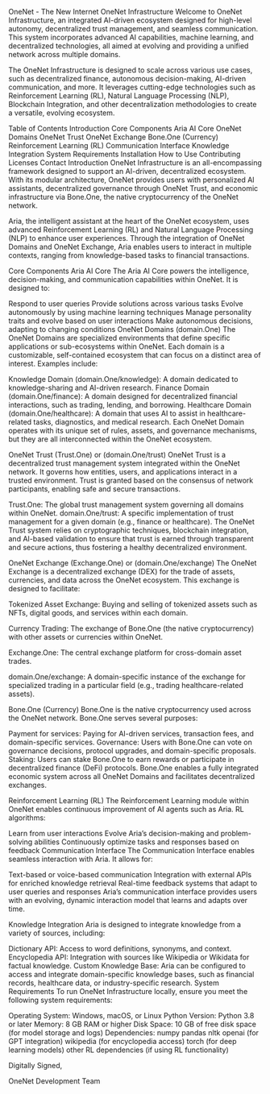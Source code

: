 OneNet - The New Internet
OneNet Infrastructure
Welcome to OneNet Infrastructure, an integrated AI-driven ecosystem designed for high-level autonomy, decentralized trust management, and seamless communication. This system incorporates advanced AI capabilities, machine learning, and decentralized technologies, all aimed at evolving and providing a unified network across multiple domains.

The OneNet Infrastructure is designed to scale across various use cases, such as decentralized finance, autonomous decision-making, AI-driven communication, and more. It leverages cutting-edge technologies such as Reinforcement Learning (RL), Natural Language Processing (NLP), Blockchain Integration, and other decentralization methodologies to create a versatile, evolving ecosystem.

Table of Contents
Introduction
Core Components
Aria AI Core
OneNet Domains
OneNet Trust
OneNet Exchange
Bone.One (Currency)
Reinforcement Learning (RL)
Communication Interface
Knowledge Integration
System Requirements
Installation
How to Use
Contributing
Licenses
Contact
Introduction
OneNet Infrastructure is an all-encompassing framework designed to support an AI-driven, decentralized ecosystem. With its modular architecture, OneNet provides users with personalized AI assistants, decentralized governance through OneNet Trust, and economic infrastructure via Bone.One, the native cryptocurrency of the OneNet network.

Aria, the intelligent assistant at the heart of the OneNet ecosystem, uses advanced Reinforcement Learning (RL) and Natural Language Processing (NLP) to enhance user experiences. Through the integration of OneNet Domains and OneNet Exchange, Aria enables users to interact in multiple contexts, ranging from knowledge-based tasks to financial transactions.

Core Components
Aria AI Core
The Aria AI Core powers the intelligence, decision-making, and communication capabilities within OneNet. It is designed to:

Respond to user queries
Provide solutions across various tasks
Evolve autonomously by using machine learning techniques
Manage personality traits and evolve based on user interactions
Make autonomous decisions, adapting to changing conditions
OneNet Domains (domain.One)
The OneNet Domains are specialized environments that define specific applications or sub-ecosystems within OneNet. Each domain is a customizable, self-contained ecosystem that can focus on a distinct area of interest. Examples include:

Knowledge Domain (domain.One/knowledge): A domain dedicated to knowledge-sharing and AI-driven research.
Finance Domain (domain.One/finance): A domain designed for decentralized financial interactions, such as trading, lending, and borrowing.
Healthcare Domain (domain.One/healthcare): A domain that uses AI to assist in healthcare-related tasks, diagnostics, and medical research.
Each OneNet Domain operates with its unique set of rules, assets, and governance mechanisms, but they are all interconnected within the OneNet ecosystem.

OneNet Trust (Trust.One) or (domain.One/trust)
OneNet Trust is a decentralized trust management system integrated within the OneNet network. It governs how entities, users, and applications interact in a trusted environment. Trust is granted based on the consensus of network participants, enabling safe and secure transactions.

Trust.One: The global trust management system governing all domains within OneNet.
domain.One/trust: A specific implementation of trust management for a given domain (e.g., finance or healthcare).
The OneNet Trust system relies on cryptographic techniques, blockchain integration, and AI-based validation to ensure that trust is earned through transparent and secure actions, thus fostering a healthy decentralized environment.

OneNet Exchange (Exchange.One) or (domain.One/exchange)
The OneNet Exchange is a decentralized exchange (DEX) for the trade of assets, currencies, and data across the OneNet ecosystem. This exchange is designed to facilitate:

Tokenized Asset Exchange: Buying and selling of tokenized assets such as NFTs, digital goods, and services within each domain.

Currency Trading: The exchange of Bone.One (the native cryptocurrency) with other assets or currencies within OneNet.

Exchange.One: The central exchange platform for cross-domain asset trades.

domain.One/exchange: A domain-specific instance of the exchange for specialized trading in a particular field (e.g., trading healthcare-related assets).

Bone.One (Currency)
Bone.One is the native cryptocurrency used across the OneNet network. Bone.One serves several purposes:

Payment for services: Paying for AI-driven services, transaction fees, and domain-specific services.
Governance: Users with Bone.One can vote on governance decisions, protocol upgrades, and domain-specific proposals.
Staking: Users can stake Bone.One to earn rewards or participate in decentralized finance (DeFi) protocols.
Bone.One enables a fully integrated economic system across all OneNet Domains and facilitates decentralized exchanges.

Reinforcement Learning (RL)
The Reinforcement Learning module within OneNet enables continuous improvement of AI agents such as Aria. RL algorithms:

Learn from user interactions
Evolve Aria’s decision-making and problem-solving abilities
Continuously optimize tasks and responses based on feedback
Communication Interface
The Communication Interface enables seamless interaction with Aria. It allows for:

Text-based or voice-based communication
Integration with external APIs for enriched knowledge retrieval
Real-time feedback systems that adapt to user queries and responses
Aria’s communication interface provides users with an evolving, dynamic interaction model that learns and adapts over time.

Knowledge Integration
Aria is designed to integrate knowledge from a variety of sources, including:

Dictionary API: Access to word definitions, synonyms, and context.
Encyclopedia API: Integration with sources like Wikipedia or Wikidata for factual knowledge.
Custom Knowledge Base: Aria can be configured to access and integrate domain-specific knowledge bases, such as financial records, healthcare data, or industry-specific research.
System Requirements
To run OneNet Infrastructure locally, ensure you meet the following system requirements:

Operating System: Windows, macOS, or Linux
Python Version: Python 3.8 or later
Memory: 8 GB RAM or higher
Disk Space: 10 GB of free disk space (for model storage and logs)
Dependencies:
numpy
pandas
nltk
openai (for GPT integration)
wikipedia (for encyclopedia access)
torch (for deep learning models)
other RL dependencies (if using RL functionality)

Digitally Signed,

OneNet Development Team
